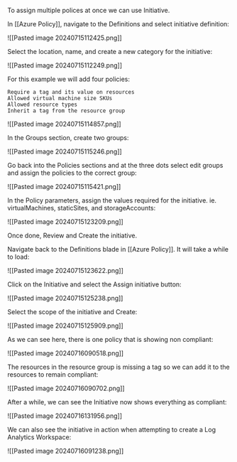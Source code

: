 To assign multiple polices at once we can use Initiative.

In [[Azure Policy]], navigate to the Definitions and select initiative definition:

![[Pasted image 20240715112425.png]]

Select the location, name, and create a new category for the initiative:

![[Pasted image 20240715112249.png]]


For this example we will add four policies:
```
Require a tag and its value on resources
Allowed virtual machine size SKUs
Allowed resource types
Inherit a tag from the resource group
```

![[Pasted image 20240715114857.png]]

In the Groups section, create two groups:

![[Pasted image 20240715115246.png]]

Go back into the Policies sections and at the three dots select edit groups and assign the policies to the correct group:

![[Pasted image 20240715115421.png]]

In the Policy parameters, assign the values required for the initiative. ie. virtualMachines, staticSites, and storageAccounts:

![[Pasted image 20240715123209.png]]

Once done, Review and Create the initiative.

Navigate back to the Definitions blade in [[Azure Policy]]. It will take a while to load:

![[Pasted image 20240715123622.png]]

Click on the Initiative and select the Assign initiative button:

![[Pasted image 20240715125238.png]]

Select the scope of the initiative and Create:

![[Pasted image 20240715125909.png]]

As we can see here, there is one policy that is showing non compliant:

![[Pasted image 20240716090518.png]]

The resources in the resource group is missing a tag so we can add it to the resources to remain compliant:

![[Pasted image 20240716090702.png]]

After a while, we can see the Initiative now shows everything as compliant:

![[Pasted image 20240716131956.png]]

We can also see the initiative in action when attempting to create a Log Analytics Workspace:

![[Pasted image 20240716091238.png]]